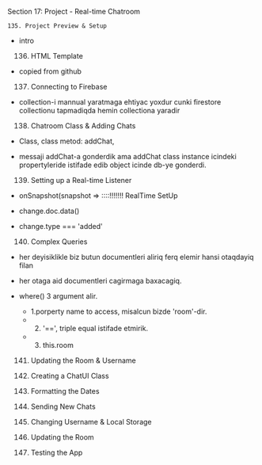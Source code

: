 Section 17: Project - Real-time Chatroom

    
    135. Project Preview & Setup

* intro
    
    
    136. HTML Template
    
* copied from github

    
    137. Connecting to Firebase

* collection-i mannual yaratmaga ehtiyac yoxdur 
cunki firestore collectionu tapmadiqda hemin collectiona yaradir

    
    
    138. Chatroom Class & Adding Chats

* Class, class metod: addChat, 
* messaji addChat-a gonderdik ama addChat class
instance icindeki propertyleride istifade edib object
  icinde db-ye gonderdi.
    
    
    
    139. Setting up a Real-time Listener

* onSnapshot(snapshot =>   ::::!!!!!!!  RealTime SetUp
* change.doc.data()
* change.type === 'added'
    
    
    140. Complex Queries

* her deyisiklikle biz butun documentleri aliriq
    ferq elemir hansi otaqdayiq filan
* her otaga aid documentleri cagirmaga baxacagiq.  
* where() 3 argument alir.
    * 1.porperty name to access, misalcun bizde 'room'-dir.
    * 2. '==',  triple equal istifade etmirik.
    * 3. this.room
    
    
    141. Updating the Room & Username
    
    
    142. Creating a ChatUI Class
    
    
    
    143. Formatting the Dates
    
    
    144. Sending New Chats
    
    
    145. Changing Username & Local Storage
    
    
    
    146. Updating the Room
    
    
    147. Testing the App
    
